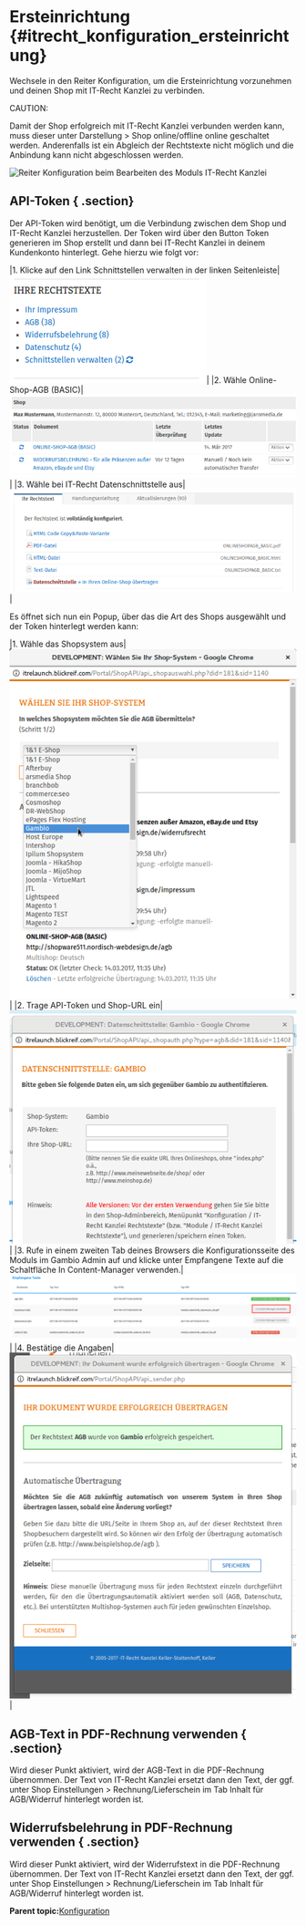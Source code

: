 # Ersteinrichtung {#itrecht_konfiguration_ersteinrichtung}

Wechsele in den Reiter Konfiguration, um die Ersteinrichtung vorzunehmen und deinen Shop mit IT-Recht Kanzlei zu verbinden.

CAUTION:

Damit der Shop erfolgreich mit IT-Recht Kanzlei verbunden werden kann, muss dieser unter Darstellung \> Shop online/offline online geschaltet werden. Anderenfalls ist ein Abgleich der Rechtstexte nicht möglich und die Anbindung kann nicht abgeschlossen werden.

![](Bilder/itrecht/20170329_001.png "Reiter Konfiguration beim Bearbeiten des Moduls IT-Recht
      Kanzlei")

## API-Token { .section}

Der API-Token wird benötigt, um die Verbindung zwischen dem Shop und IT-Recht Kanzlei herzustellen. Der Token wird über den Button Token generieren im Shop erstellt und dann bei IT-Recht Kanzlei in deinem Kundenkonto hinterlegt. Gehe hierzu wie folgt vor:

|1. Klicke auf den Link Schnittstellen verwalten in der linken Seitenleiste|![](Bilder/itrecht/20170329_002.png)|
|2. Wähle Online-Shop-AGB \(BASIC\)|![](Bilder/itrecht/20170329_003.png)|
|3. Wähle bei IT-Recht Datenschnittstelle aus|![](Bilder/itrecht/20170329_004.png)|

Es öffnet sich nun ein Popup, über das die Art des Shops ausgewählt und der Token hinterlegt werden kann:

|1. Wähle das Shopsystem aus|![](Bilder/itrecht/20170329_005.png)|
|2. Trage API-Token und Shop-URL ein|![](Bilder/itrecht/20170329_006.png)|
|3. Rufe in einem zweiten Tab deines Browsers die Konfigurationsseite des Moduls im Gambio Admin auf und klicke unter Empfangene Texte auf die Schaltfläche In Content-Manager verwenden.|![](Bilder/itrecht/20170329_008_.png)|
|4. Bestätige die Angaben|![](Bilder/itrecht/20170329_007.png)|

## AGB-Text in PDF-Rechnung verwenden { .section}

Wird dieser Punkt aktiviert, wird der AGB-Text in die PDF-Rechnung übernommen. Der Text von IT-Recht Kanzlei ersetzt dann den Text, der ggf. unter Shop Einstellungen \> Rechnung/Lieferschein im Tab Inhalt für AGB/Widerruf hinterlegt worden ist.

## Widerrufsbelehrung in PDF-Rechnung verwenden { .section}

Wird dieser Punkt aktiviert, wird der Widerrufstext in die PDF-Rechnung übernommen. Der Text von IT-Recht Kanzlei ersetzt dann den Text, der ggf. unter Shop Einstellungen \> Rechnung/Lieferschein im Tab Inhalt für AGB/Widerruf hinterlegt worden ist.

**Parent topic:**[Konfiguration](7_4_3_2_Konfiguration.md)

